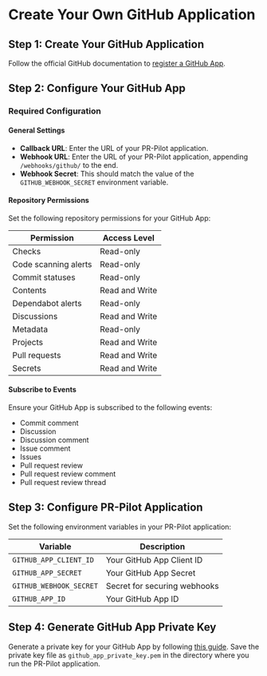# Create Your Own GitHub Application

## Step 1: Create Your GitHub Application

Follow the official GitHub documentation to [register a GitHub App](https://docs.github.com/en/apps/creating-github-apps/registering-a-github-app/registering-a-github-app#registering-a-github-app).

## Step 2: Configure Your GitHub App

### Required Configuration

#### General Settings

- **Callback URL**: Enter the URL of your PR-Pilot application.
- **Webhook URL**: Enter the URL of your PR-Pilot application, appending `/webhooks/github/` to the end.
- **Webhook Secret**: This should match the value of the `GITHUB_WEBHOOK_SECRET` environment variable.

#### Repository Permissions

Set the following repository permissions for your GitHub App:

| Permission              | Access Level  |
|-------------------------|---------------|
| Checks                  | Read-only     |
| Code scanning alerts    | Read-only     |
| Commit statuses         | Read-only     |
| Contents                | Read and Write|
| Dependabot alerts       | Read-only     |
| Discussions             | Read and Write|
| Metadata                | Read-only     |
| Projects                | Read and Write|
| Pull requests           | Read and Write|
| Secrets                 | Read and Write|

#### Subscribe to Events

Ensure your GitHub App is subscribed to the following events:

- Commit comment
- Discussion
- Discussion comment
- Issue comment
- Issues
- Pull request review
- Pull request review comment
- Pull request review thread

## Step 3: Configure PR-Pilot Application

Set the following environment variables in your PR-Pilot application:

| Variable                | Description                      |
|-------------------------|----------------------------------|
| `GITHUB_APP_CLIENT_ID`  | Your GitHub App Client ID        |
| `GITHUB_APP_SECRET`     | Your GitHub App Secret           |
| `GITHUB_WEBHOOK_SECRET` | Secret for securing webhooks     |
| `GITHUB_APP_ID`         | Your GitHub App ID               |

## Step 4: Generate GitHub App Private Key

Generate a private key for your GitHub App by following [this guide](https://docs.github.com/en/apps/creating-github-apps/authenticating-with-a-github-app/managing-private-keys-for-github-apps#generating-private-keys). Save the private key file as `github_app_private_key.pem` in the directory where you run the PR-Pilot application.
